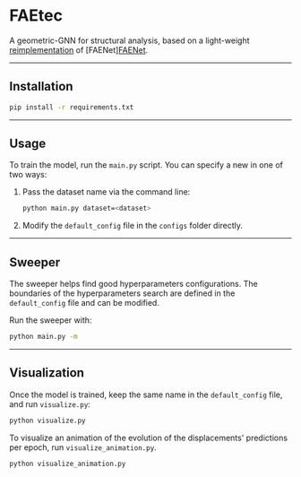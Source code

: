 # FAEtec
A geometric-GNN for structural analysis, based on a light-weight [reimplementation](https://arxiv.org/abs/2407.08313) of [FAENet][FAENet](https://arxiv.org/abs/2305.05577).

---

## Installation
```bash
pip install -r requirements.txt
```

---

## Usage  
To train the model, run the `main.py` script. You can specify a new <dataset> in one of two ways:  

1. Pass the dataset name via the command line:  
   ```bash  
   python main.py dataset=<dataset>  
   ```  

2. Modify the `default_config` file in the `configs` folder directly.

---

## Sweeper
The sweeper helps find good hyperparameters configurations. The boundaries of the hyperparameters search are defined in the `default_config` file and can be modified.

Run the sweeper with:  
```bash  
python main.py -m  
```  

---

## Visualization
Once the model is trained, keep the same <dataset> name in the `default_config` file, and run `visualize.py`:
```bash  
python visualize.py  
```  

To visualize an animation of the evolution of the displacements' predictions per epoch, run `visualize_animation.py`.
```bash  
python visualize_animation.py  
```